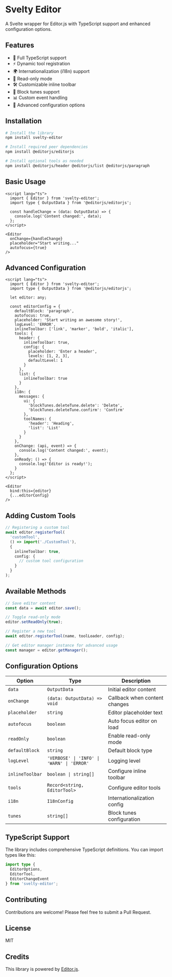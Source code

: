 # Svelty Editor

A Svelte wrapper for Editor.js with TypeScript support and enhanced configuration options.

## Features

- 🎯 Full TypeScript support
- ⚡ Dynamic tool registration
- 🌍 Internationalization (i18n) support
- 📝 Read-only mode
- 🛠 Customizable inline toolbar
- 🎨 Block tunes support
- 📊 Custom event handling
- 📝 Advanced configuration options

## Installation

```bash
# Install the library
npm install svelty-editor

# Install required peer dependencies
npm install @editorjs/editorjs

# Install optional tools as needed
npm install @editorjs/header @editorjs/list @editorjs/paragraph
```

## Basic Usage

```svelte
<script lang="ts">
  import { Editor } from 'svelty-editor';
  import type { OutputData } from '@editorjs/editorjs';

  const handleChange = (data: OutputData) => {
    console.log('Content changed:', data);
  };
</script>

<Editor
  onChange={handleChange}
  placeholder="Start writing..."
  autofocus={true}
/>
```

## Advanced Configuration

```svelte
<script lang="ts">
  import { Editor } from 'svelty-editor';
  import type { OutputData } from '@editorjs/editorjs';
  
  let editor: any;

  const editorConfig = {
    defaultBlock: 'paragraph',
    autofocus: true,
    placeholder: 'Start writing an awesome story!',
    logLevel: 'ERROR',
    inlineToolbar: ['link', 'marker', 'bold', 'italic'],
    tools: {
      header: {
        inlineToolbar: true,
        config: {
          placeholder: 'Enter a header',
          levels: [1, 2, 3],
          defaultLevel: 1
        }
      },
      list: {
        inlineToolbar: true
      }
    },
    i18n: {
      messages: {
        ui: {
          'blockTunes.deleteTune.delete': 'Delete',
          'blockTunes.deleteTune.confirm': 'Confirm'
        },
        toolNames: {
          'header': 'Heading',
          'list': 'List'
        }
      }
    },
    onChange: (api, event) => {
      console.log('Content changed:', event);
    },
    onReady: () => {
      console.log('Editor is ready!');
    }
  };
</script>

<Editor
  bind:this={editor}
  {...editorConfig}
/>
```

## Adding Custom Tools

```typescript
// Registering a custom tool
await editor.registerTool(
  'customTool', 
  () => import('./CustomTool'),
  {
    inlineToolbar: true,
    config: {
      // custom tool configuration
    }
  }
);
```

## Available Methods

```typescript
// Save editor content
const data = await editor.save();

// Toggle read-only mode
editor.setReadOnly(true);

// Register a new tool
await editor.registerTool(name, toolLoader, config);

// Get editor manager instance for advanced usage
const manager = editor.getManager();
```

## Configuration Options

| Option | Type | Description |
|--------|------|-------------|
| `data` | `OutputData` | Initial editor content |
| `onChange` | `(data: OutputData) => void` | Callback when content changes |
| `placeholder` | `string` | Editor placeholder text |
| `autofocus` | `boolean` | Auto focus editor on load |
| `readOnly` | `boolean` | Enable read-only mode |
| `defaultBlock` | `string` | Default block type |
| `logLevel` | `'VERBOSE' \| 'INFO' \| 'WARN' \| 'ERROR'` | Logging level |
| `inlineToolbar` | `boolean \| string[]` | Configure inline toolbar |
| `tools` | `Record<string, EditorTool>` | Configure editor tools |
| `i18n` | `I18nConfig` | Internationalization config |
| `tunes` | `string[]` | Block tunes configuration |

## TypeScript Support

The library includes comprehensive TypeScript definitions. You can import types like this:

```typescript
import type { 
  EditorOptions,
  EditorTool,
  EditorChangeEvent 
} from 'svelty-editor';
```

## Contributing

Contributions are welcome! Please feel free to submit a Pull Request.

## License

MIT

## Credits

This library is powered by [Editor.js](https://editorjs.io/).